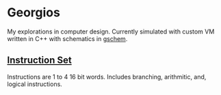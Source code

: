 # Georgios
My explorations in computer design. Currently simulated with custom VM
written in C++ with schematics in
[gschem](http://wiki.geda-project.org/geda:gaf).

## [Instruction Set](docs/Instruction_Set.md)
Instructions are 1 to 4 16 bit words. Includes branching, arithmitic, and,
logical instructions.

